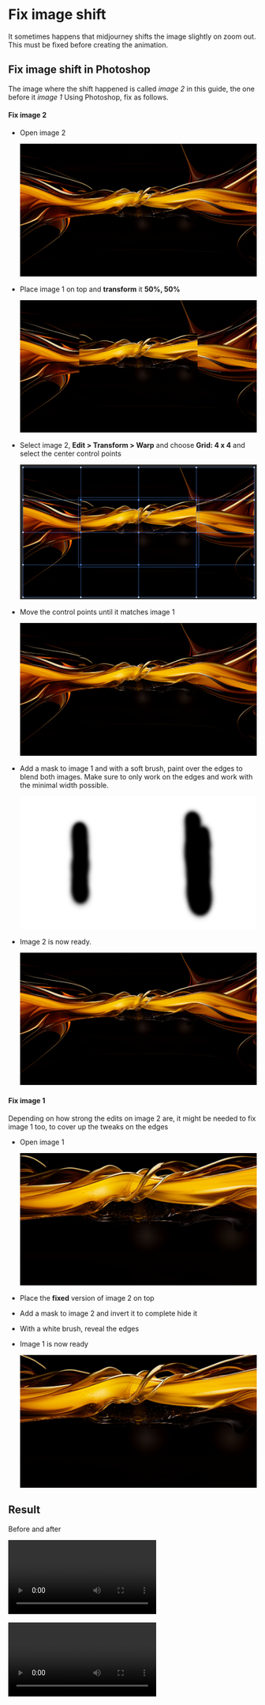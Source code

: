 # Fix image shift

It sometimes happens that midjourney shifts the image slightly on zoom out. This must be fixed before creating the animation.

## Fix image shift in Photoshop

The image where the shift happened is called *image 2* in this guide, the one before it *image 1*
Using Photoshop, fix as follows.

#### Fix image 2

* Open image 2

  ![step1](fix_image_shift_step_1.png)
  
* Place image 1 on top and **transform** it **50%, 50%**

  ![step2](fix_image_shift_step_2.png)
  
* Select image 2, **Edit > Transform > Warp** and choose **Grid: 4 x 4** and select the center control points

  ![step3](fix_image_shift_step_3.png)
  
* Move the control points until it matches image 1
 
  ![step4](fix_image_shift_step_4.png)
  
* Add a mask to image 1 and with a soft brush, paint over the edges to blend both images. Make sure to only work on the edges and work with the minimal width possible.

  ![step5 mask](fix_image_shift_step_5_mask.png)

* Image 2 is now ready. 

  ![step5](fix_image_shift_step_5.png)
  
#### Fix image 1

Depending on how strong the edits on image 2 are, it might be needed to fix image 1 too, to cover up the tweaks on the edges

* Open image 1

  ![step6](fix_image_shift_step_6.png)
  
* Place the **fixed** version of image 2 on top

* Add a mask to image 2 and invert it to complete hide it

* With a white brush, reveal the edges

* Image 1 is now ready

  ![step7](fix_image_shift_step_7.png)
  
## Result

Before and after

  ![before](fix_image_shift_before.mp4)
  
  ![after](fix_image_shift_after.mp4)
